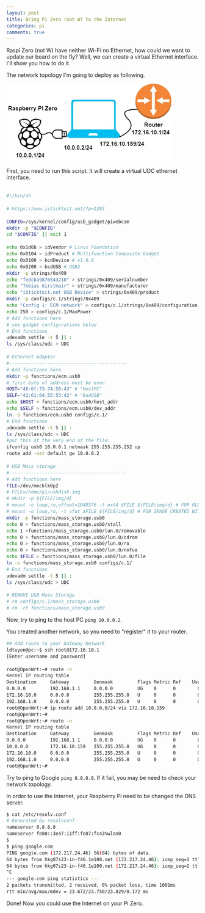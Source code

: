 ```yaml
---
layout: post
title: Bring Pi Zero (not W) to the Internet
categories: pi
comments: true
---
```



Raspi Zero (not W) have neither Wi-Fi no Ethernet, how could we want to update our board on the fly? 
Well, we can create a virtual Ethernet interface. I'll show you how to do it.

The network topology I'm going to deploy as following.

![Pi Zero Internet](../images/posts/Pi-Zero-internet.jpg)

First, you need to run this script. It will create a virtual UDC ethernet interface.

```bash

#!/bin/sh

# https://www.isticktoit.net/?p=1383

CONFIG=/sys/kernel/config/usb_gadget/piwebcam
mkdir -p "$CONFIG"
cd "$CONFIG" || exit 1

echo 0x1d6b > idVendor # Linux Foundation
echo 0x0104 > idProduct # Multifunction Composite Gadget
echo 0x0100 > bcdDevice # v1.0.0
echo 0x0200 > bcdUSB # USB2
mkdir -p strings/0x409
echo "fedcba9876543210" > strings/0x409/serialnumber
echo "Tobias Girstmair" > strings/0x409/manufacturer
echo "iSticktoit.net USB Device" > strings/0x409/product
mkdir -p configs/c.1/strings/0x409
echo "Config 1: ECM network" > configs/c.1/strings/0x409/configuration
echo 250 > configs/c.1/MaxPower
# Add functions here
# see gadget configurations below
# End functions
udevadm settle -t 5 || :
ls /sys/class/udc > UDC

# Ethernet Adapter
#-------------------------------------------
# Add functions here
mkdir -p functions/ecm.usb0
# first byte of address must be even
HOST="48:6f:73:74:50:43" # "HostPC"
SELF="42:61:64:55:53:42" # "BadUSB"
echo $HOST > functions/ecm.usb0/host_addr
echo $SELF > functions/ecm.usb0/dev_addr
ln -s functions/ecm.usb0 configs/c.1/
# End functions
udevadm settle -t 5 || :
ls /sys/class/udc > UDC
#put this at the very end of the file:
ifconfig usb0 10.0.0.1 netmask 255.255.255.252 up
route add -net default gw 10.0.0.2

# USB Mass storage
#-------------------------------------------
# Add functions here
FILE=/dev/mmcblk0p2
# FILE=/home/pi/usbdisk.img
# mkdir -p ${FILE/img/d}
# mount -o loop,ro,offset=1048576 -t ext4 $FILE ${FILE/img/d} # FOR OLD WAY OF MAKING THE IMAGE
# mount -o loop,ro, -t vfat $FILE ${FILE/img/d} # FOR IMAGE CREATED WITH DD
mkdir -p functions/mass_storage.usb0
echo 0 > functions/mass_storage.usb0/stall
echo 1 >functions/mass_storage.usb0/lun.0/removable
echo 0 > functions/mass_storage.usb0/lun.0/cdrom
echo 0 > functions/mass_storage.usb0/lun.0/ro
echo 0 > functions/mass_storage.usb0/lun.0/nofua
echo $FILE > functions/mass_storage.usb0/lun.0/file
ln -s functions/mass_storage.usb0 configs/c.1/
# End functions
udevadm settle -t 5 || :
ls /sys/class/udc > UDC

# REMOVE USB Mass Storage
# rm configs/c.1/mass_storage.usb0
# rm -rf functions/mass_storage.usb0

```

Now, try to ping to the host PC `ping 10.0.0.2`.

You created another network, so you need to "register" it to your router.

```bash
## Add route to your Gateway Network
ldtuyen@pc:~$ ssh root@172.16.10.1
[Enter username and password]

root@OpenWrt:~# route -n
Kernel IP routing table
Destination     Gateway         Genmask         Flags Metric Ref    Use Iface
0.0.0.0         192.168.1.1     0.0.0.0         UG    0      0        0 eth0.2
172.16.10.0     0.0.0.0         255.255.255.0   U     0      0        0 br-lan
192.168.1.0     0.0.0.0         255.255.255.0   U     0      0        0 eth0.2
root@OpenWrt:~# ip route add 10.0.0.0/24 via 172.16.10.159
root@OpenWrt:~# 
root@OpenWrt:~# route -n
Kernel IP routing table
Destination     Gateway         Genmask         Flags Metric Ref    Use Iface
0.0.0.0         192.168.1.1     0.0.0.0         UG    0      0        0 eth0.2
10.0.0.0        172.16.10.159   255.255.255.0   UG    0      0        0 br-lan
172.16.10.0     0.0.0.0         255.255.255.0   U     0      0        0 br-lan
192.168.1.0     0.0.0.0         255.255.255.0   U     0      0        0 eth0.2
root@OpenWrt:~# 

```

Try to ping to Google `ping 8.8.8.8`. If it fail, you may be need to check your network topology.

In order to use the Internet, your Raspberry Pi need to be changed the DNS server.

```bash
$ cat /etc/resolv.conf
# Generated by resolvconf
nameserver 8.8.8.8 
nameserver fe80::3e47:11ff:fe87:fc43%wlan0
$ 
$ ping google.com
PING google.com (172.217.24.46) 56(84) bytes of data.
64 bytes from hkg07s23-in-f46.1e100.net (172.217.24.46): icmp_seq=1 ttl=115 time=23.8 ms
64 bytes from hkg07s23-in-f46.1e100.net (172.217.24.46): icmp_seq=2 ttl=115 time=23.6 ms
^C
--- google.com ping statistics ---
2 packets transmitted, 2 received, 0% packet loss, time 1001ms
rtt min/avg/max/mdev = 23.672/23.750/23.829/0.172 ms
```
Done! Now you could use the Internet on your Pi Zero.


